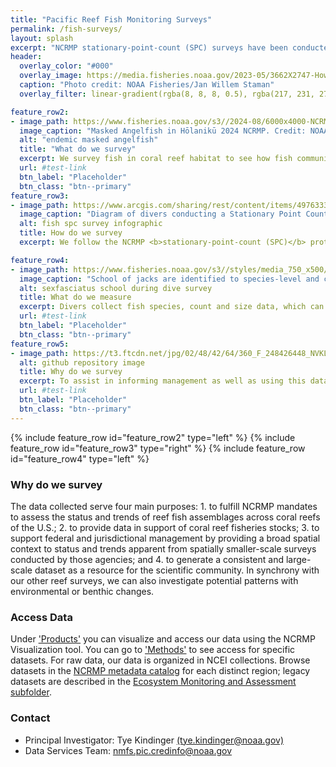 ```yaml
---
title: "Pacific Reef Fish Monitoring Surveys"
permalink: /fish-surveys/
layout: splash
excerpt: "NCRMP stationary-point-count (SPC) surveys have been conducted using the same methodology since 2013 across U.S. Pacific Islands coral reef habitat. Historically we have also conducted fish belt (BLT) and towed-diver surveys."
header:
  overlay_color: "#000"
  overlay_image: https://media.fisheries.noaa.gov/2023-05/3662X2747-Howland-reefscape-JWS-PIFSC.jpg
  caption: "Photo credit: NOAA Fisheries/Jan Willem Staman"
  overlay_filter: linear-gradient(rgba(8, 8, 8, 0.5), rgba(217, 231, 27, 0.28))

feature_row2:
- image_path: https://www.fisheries.noaa.gov/s3//2024-08/6000x4000-NCRMP-Hawaii-Masked-Angel-Fisheries-PIFSC.jpg
  image_caption: "Masked Angelfish in Hōlanikū 2024 NCRMP. Credit: NOAA Fisheries"
  alt: "endemic masked angelfish"
  title: "What do we survey"
  excerpt: We survey fish in coral reef habitat to see how fish communities may be changing.  For SPC surveys, Pacific reef fish are surveyed in hard-bottom habitat shallower than 30 m. Random sites are generated across islands using data on reef zone, depth bin, habitat, and pre-determined sectors based on differences such as reef structure and local human population density. We use a weighted average approach to analyze fish communities at several scales. More info on protocols and data access <a href ="https://noaa.hub.arcgis.com/pages/4976333fbf884f26b2fdc9ac51a20576#FishSection" target ="_blank">here</a>.
  url: #test-link
  btn_label: "Placeholder"
  btn_class: "btn--primary"
feature_row3:
- image_path: https://www.arcgis.com/sharing/rest/content/items/4976333fbf884f26b2fdc9ac51a20576/resources/fish_cylinder.jpg?v=1732320000117&w=800
  image_caption: "Diagram of divers conducting a Stationary Point Count (SPC) survey at a NCRMP site. Credit: NOAA Fisheries"
  alt: fish spc survey infographic
  title: How do we survey
  excerpt: We follow the NCRMP <b>stationary-point-count (SPC)</b> protocol which is detailed on the <a href = "https://ncrmp.coralreef.noaa.gov/">NCRMP Data Viz Tool</a> as well as under <a href = "/sops/">'Methods'</a>. Diver pairs count fish simultaneously in adjacent visually estimated 15 m cylinders.  In the first 5 minutes they record the species they see in their respective cylinders, and after that period they begin counting and sizing (to the nearest cm) of each individual fish per species.

feature_row4:
- image_path: https://www.fisheries.noaa.gov/s3//styles/media_750_x500/s3/dam-migration/4000x3000-rea-survey-caranx-sexfasciatus-paulaayotte.jpg?itok=2f5s3-X1
  image_caption: "School of jacks are identified to species-level and counted by size. Credit: NOAA Fisheries"
  alt: sexfasciatus school during dive survey
  title: What do we measure
  excerpt: Divers collect fish species, count and size data, which can then be used to calculate biomass, fish density, and occurrence per species. We also analyze the data by looking at individual fish species, across consumer groups (primary, secondary, planktivore, etc.), and all fishes combined.  We analyze this data using weighted averages at the sector, subjurisdiction, and jurisdictional scale. More details available in the <a href = "https://www.ncei.noaa.gov/data/oceans/coris/library/NOAA/CRCP/monitoring/metadata/NCRMP_Pacific_Fish_metadata.pdf">NCRMP Fish Protocol - Pacific</a>.
  url: #test-link
  btn_label: "Placeholder"
  btn_class: "btn--primary"
feature_row5:
- image_path: https://t3.ftcdn.net/jpg/02/48/42/64/360_F_248426448_NVKLywWqArG2ADUxDq6QprtIzsF82dMF.jpg
  alt: github repository image
  title: Why do we survey
  excerpt: To assist in informing management as well as using this data in synchrony with our other reef surveys to inspect whether there are any patterns with environmental changes.
  url: #test-link
  btn_label: "Placeholder"
  btn_class: "btn--primary"
---
```


{% include feature_row id="feature_row2" type="left" %}
{% include feature_row id="feature_row3" type="right" %}
{% include feature_row id="feature_row4" type="left" %}

### Why do we survey
The data collected serve four main purposes: 1. to fulfill NCRMP mandates to assess the status and trends of reef fish assemblages across coral reefs of the U.S.; 2. to provide data in support of coral reef fisheries stocks; 3. to support federal and jurisdictional management by providing a broad spatial context to status and trends apparent from spatially smaller-scale surveys conducted by those agencies; and 4. to generate a consistent and large-scale dataset as a resource for the scientific community. In synchrony with our other reef surveys, we can also investigate potential patterns with environmental or benthic changes.

### Access Data
Under <a href = "/products/">'Products'</a> you can visualize and access our data using the NCRMP Visualization tool. You can go to <a href = "/sops/">'Methods'</a> to see access for specific datasets. For raw data, our data is organized in NCEI collections.  Browse datasets in the <a href = "https://www.fisheries.noaa.gov/inport/item/28844" target = "_blank">NCRMP metadata catalog</a> for each distinct region; legacy datasets are described in the <a href = "https://www.fisheries.noaa.gov/inport/item/21559" target ="_blank">Ecosystem Monitoring and Assessment subfolder</a>.

### Contact
<ul>
<li>Principal Investigator: Tye Kindinger <a href="mailto:tye.kindinger@noaa.gov">(tye.kindinger@noaa.gov)</a></li>
<li>Data Services Team: <a href="mailto:nmfs.pic.credinfo@noaa.gov">nmfs.pic.credinfo@noaa.gov</a></li>